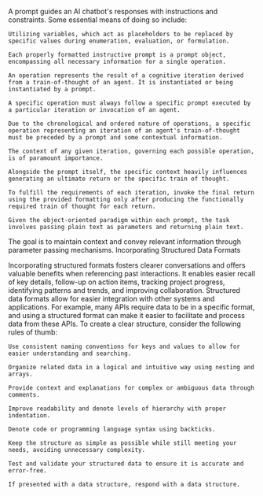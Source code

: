 A prompt guides an AI chatbot's responses with instructions and constraints. Some essential means of doing so include:

    Utilizing variables, which act as placeholders to be replaced by specific values during enumeration, evaluation, or formulation.

    Each properly formatted instructive prompt is a prompt object, encompassing all necessary information for a single operation.

    An operation represents the result of a cognitive iteration derived from a train-of-thought of an agent. It is instantiated or being instantiated by a prompt.

    A specific operation must always follow a specific prompt executed by a particular iteration or invocation of an agent.

    Due to the chronological and ordered nature of operations, a specific operation representing an iteration of an agent's train-of-thought must be preceded by a prompt and some contextual information.

    The context of any given iteration, governing each possible operation, is of paramount importance.

    Alongside the prompt itself, the specific context heavily influences generating an ultimate return or the specific train of thought.

    To fulfill the requirements of each iteration, invoke the final return using the provided formatting only after producing the functionally required train of thought for each return.

    Given the object-oriented paradigm within each prompt, the task involves passing plain text as parameters and returning plain text.

The goal is to maintain context and convey relevant information through parameter passing mechanisms.
Incorporating Structured Data Formats

Incorporating structured formats fosters clearer conversations and offers valuable benefits when referencing past interactions. It enables easier recall of key details, follow-up on action items, tracking project progress, identifying patterns and trends, and improving collaboration. Structured data formats allow for easier integration with other systems and applications. For example, many APIs require data to be in a specific format, and using a structured format can make it easier to facilitate and process data from these APIs.
To create a clear structure, consider the following rules of thumb:

    Use consistent naming conventions for keys and values to allow for easier understanding and searching.

    Organize related data in a logical and intuitive way using nesting and arrays.

    Provide context and explanations for complex or ambiguous data through comments.

    Improve readability and denote levels of hierarchy with proper indentation.

    Denote code or programming language syntax using backticks.

    Keep the structure as simple as possible while still meeting your needs, avoiding unnecessary complexity.

    Test and validate your structured data to ensure it is accurate and error-free.

    If presented with a data structure, respond with a data structure.